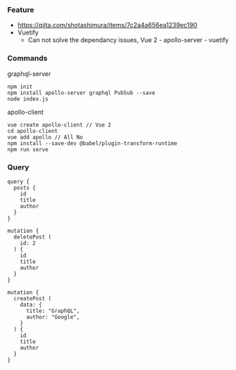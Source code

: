 ### Feature
- https://qiita.com/shotashimura/items/7c2a4a656ea1239ec190
- Vuetify
  - Can not solve the dependancy issues, Vue 2 - apollo-server - vuetify

### Commands

graphql-server
```
npm init
npm install apollo-server graphql PubSub --save
node index.js
```

apollo-client
```
vue create apollo-client // Vue 2
cd apollo-client
vue add apollo // All No
npm install --save-dev @babel/plugin-transform-runtime
npm run serve
```

### Query
```
query {
  posts {
    id
    title
    author
  }
}
```

```
mutation {
  deletePost (
    id: 2
  ) {
    id
    title
    author
  }
}
```

```
mutation {
  createPost (
    data: {
      title: "GraphQL",
      author: "Google",
    }
  ) {
    id
    title
    author
  }
}
```
